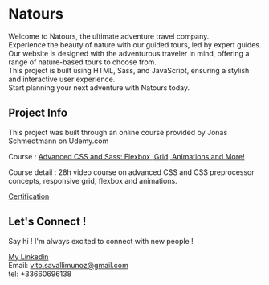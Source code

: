 # Natours

Welcome to Natours, the ultimate adventure travel company.<br /> Experience the beauty of nature with our guided tours, led by expert guides.<br /> Our website is designed with the adventurous traveler in mind, offering a range of nature-based tours to choose from. <br />This project is built using HTML, Sass, and JavaScript, ensuring a stylish and interactive user experience.<br /> Start planning your next adventure with Natours today.

## Project Info

This project was built through an online course provided by Jonas Schmedtmann on Udemy.com

Course : [Advanced CSS and Sass: Flexbox, Grid, Animations and More!](https://www.udemy.com/course/advanced-css-and-sass/)

Course detail : 28h video course on advanced CSS and CSS preprocessor concepts, responsive grid, flexbox and animations.

[Certification](https://www.udemy.com/certificate/UC-d511f016-19b0-4765-a29e-f30507d528d0/)

## Let's Connect !

Say hi ! I'm always excited to connect with new people !

[My Linkedin](https://www.linkedin.com/in/vito-savalli/)  
Email: vito.savallimunoz@gmail.com  
tel: +33660696138
